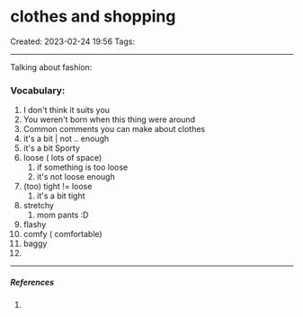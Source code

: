 # clothes and shopping
Created: 2023-02-24 19:56
Tags: 
____

Talking about fashion:

### Vocabulary:

1. I don't think it suits you
2. You weren't born when this thing were around
3. Common comments you can make about clothes
4. it's a bit | not ..  enough
5. it's a bit Sporty 
6. loose ( lots of space)
	1. if something is too loose
	2. it's not loose enough
7. (too) tight != loose
	1. it's a bit tight
8. stretchy 
	1. mom pants :D
9. flashy
10. comfy ( comfortable)
11. baggy
12. 
_____
##### References
1.

